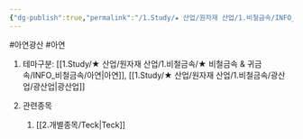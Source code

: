 ```yaml
---
{"dg-publish":true,"permalink":"/1.Study/★ 산업/원자재 산업/1.비철금속/INFO_정련,제련,광산 등/아연 광산/","created":"2023-05-31T15:02:11.905+09:00","updated":"2025-06-26T13:08:34.877+09:00"}
---
```


#아연광산 #아연 


1. 테마구분: [[1.Study/★ 산업/원자재 산업/1.비철금속/★ 비철금속 & 귀금속/INFO_비철금속/아연\|아연]], [[1.Study/★ 산업/원자재 산업/1.비철금속/광산업/광산업\|광산업]]

2. 관련종목
	1. [[2.개별종목/Teck\|Teck]]